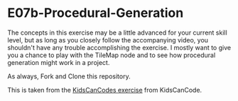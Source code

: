 # E07b-Procedural-Generation

The concepts in this exercise may be a little advanced for your current skill level, but as long as you closely follow the accompanying video, you shouldn't have any trouble accomplishing the exercise. I mostly want to give you a chance to play with the TileMap node and to see how procedural generation might work in a project.

As always, Fork and Clone this repository.

This is taken from the [KidsCanCodes exercise](https://www.youtube.com/watch?v=YShYWaGF3Nc) from KidsCanCode. 
